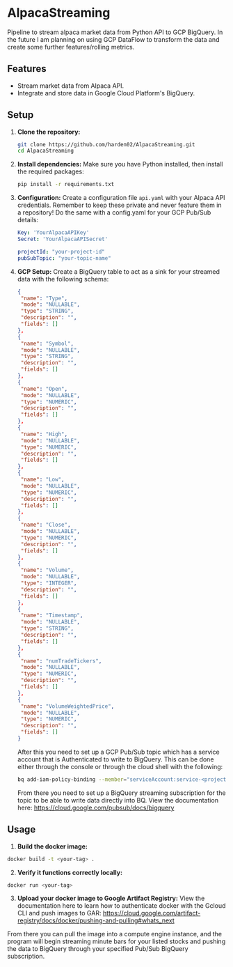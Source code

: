 # AlpacaStreaming

Pipeline to stream alpaca market data from Python API to GCP BigQuery. In the future I am planning on using GCP DataFlow to transform the data and create some further features/rolling metrics.

## Features

- Stream market data from Alpaca API.
- Integrate and store data in Google Cloud Platform's BigQuery.

## Setup

1. **Clone the repository:**
   ```bash
   git clone https://github.com/harden02/AlpacaStreaming.git
   cd AlpacaStreaming
   ```

2. **Install dependencies:**
   Make sure you have Python installed, then install the required packages:
   ```bash
   pip install -r requirements.txt
   ```

3. **Configuration:**
   Create a configuration file `api.yaml` with your Alpaca API credentials. Remember to keep these private and never feature them in a repository!
   Do the same with a config.yaml for your GCP Pub/Sub details:
   ```yaml
   Key: 'YourAlpacaAPIKey'
   Secret: 'YourAlpacaAPISecret'
   ```
   ```yaml
   projectId: "your-project-id"
   pubSubTopic: "your-topic-name"
   ```
4. **GCP Setup:**
   Create a BigQuery table to act as a sink for your streamed data with the following schema:
   ```json
   {
    "name": "Type",
    "mode": "NULLABLE",
    "type": "STRING",
    "description": "",
    "fields": []
   },
   {
    "name": "Symbol",
    "mode": "NULLABLE",
    "type": "STRING",
    "description": "",
    "fields": []
   },
   {
    "name": "Open",
    "mode": "NULLABLE",
    "type": "NUMERIC",
    "description": "",
    "fields": []
   },
   {
    "name": "High",
    "mode": "NULLABLE",
    "type": "NUMERIC",
    "description": "",
    "fields": []
   },
   {
    "name": "Low",
    "mode": "NULLABLE",
    "type": "NUMERIC",
    "description": "",
    "fields": []
   },
   {
    "name": "Close",
    "mode": "NULLABLE",
    "type": "NUMERIC",
    "description": "",
    "fields": []
   },
   {
    "name": "Volume",
    "mode": "NULLABLE",
    "type": "INTEGER",
    "description": "",
    "fields": []
   },
   {
    "name": "Timestamp",
    "mode": "NULLABLE",
    "type": "STRING",
    "description": "",
    "fields": []
   },
   {
    "name": "numTradeTickers",
    "mode": "NULLABLE",
    "type": "NUMERIC",
    "description": "",
    "fields": []
   },
   {
    "name": "VolumeWeightedPrice",
    "mode": "NULLABLE",
    "type": "NUMERIC",
    "description": "",
    "fields": []
   }
   ```
   After this you need to set up a GCP Pub/Sub topic which has a service account that is Authenticated to write to BigQuery. This can be done either through the console or through the cloud shell with the           following:
   ```bash
   bq add-iam-policy-binding --member="serviceAccount:service-<project number>@gcp-sa-pubsub.iam.gserviceaccount.com" --role=roles/bigquery.dataEditor -t "<dataset>.<table>"
   ```
   From there you need to set up a BigQuery streaming subscription for the topic to be able to write data directly into BQ. View the documentation here: https://cloud.google.com/pubsub/docs/bigquery


## Usage

1. **Build the docker image:**
```bash
docker build -t <your-tag> .
```

2. **Verify it functions correctly locally:**
```bash
docker run <your-tag> 
```

3. **Upload your docker image to Google Artifact Registry:**
View the documentation here to learn how to authenticate docker with the Gcloud CLI and push images to GAR: https://cloud.google.com/artifact-registry/docs/docker/pushing-and-pulling#whats_next

From there you can pull the image into a compute engine instance, and the program will begin streaming minute bars for your listed stocks and pushing the data to BigQuery through your specified Pub/Sub BigQuery subscription.
